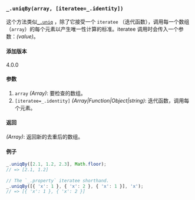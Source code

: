 ### `_.uniqBy(array, [iteratee=_.identity])`[​](#_uniqbyarray-iteratee_identity "_uniqbyarray-iteratee_identity的直接链接")

这个方法类似[`_.uniq`](#uniq) ，除了它接受一个 `iteratee` （迭代函数），调用每一个数组（`array`）的每个元素以产生唯一性计算的标准。iteratee 调用时会传入一个参数：_(value)_。

#### 添加版本

4.0.0

#### 参数

1.  `array` _(Array)_: 要检查的数组。
2.  `[iteratee=_.identity]` _(Array|Function|Object|string)_: 迭代函数，调用每个元素。

#### 返回

_(Array)_: 返回新的去重后的数组。

#### 例子


```js
_.uniqBy([2.1, 1.2, 2.3], Math.floor);
// => [2.1, 1.2]
 
// The `_.property` iteratee shorthand.
_.uniqBy([{ 'x': 1 }, { 'x': 2 }, { 'x': 1 }], 'x');
// => [{ 'x': 1 }, { 'x': 2 }]

```